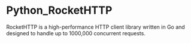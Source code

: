 # Python_RocketHTTP
RocketHTTP is a high-performance HTTP client library written in Go and designed to handle up to 1000,000 concurrent requests.
